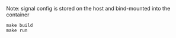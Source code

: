 Note: signal config is stored on the host and bind-mounted into the container

```
make build
make run
```
